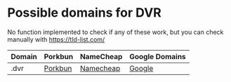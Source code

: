 # Possible domains for DVR

No function implemented to check if any of these work, but you can check manually with https://tld-list.com/

| Domain | Porkbun | NameCheap | Google Domains |
|---|---|---|---|
| .dvr | [Porkbun](https://porkbun.com/checkout/search?prb=e814663da1&tlds=&idnLanguage=&search=search&q=.dvr) | [Namecheap](https://www.namecheap.com/domains/registration/results/?domain=.dvr) | [Google](https://domains.google.com/registrar/search?searchTerm=.dvr) |
